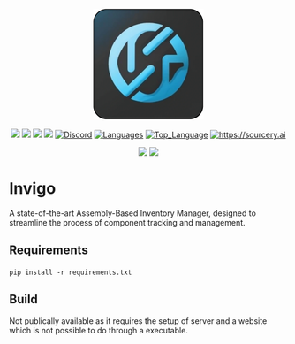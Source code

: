 <p align="center">
    <img height="200" width="200" src="icons/icon.png" />
</p>

<p align="center">
    <a href="https://github.com/TheCodingJsoftware/Inventory-Manager/blob/master/LICENSE" alt="License">
        <img src="https://img.shields.io/github/license/TheCodingJsoftware/Inventory-Manager?color=blue&style=for-the-badge" /></a>
    <a href="https://img.shields.io/static/v1?label=Platform&message=Windows|Linux&color=blue&style=for-the-badge">
        <img src="https://img.shields.io/static/v1?label=Platform&message=Windows&color=blue&style=for-the-badge" /></a>
    <a href="https://img.shields.io/github/repo-size/TheCodingJsoftware/Inventory-Manager?label=Size&style=for-the-badge" alt="Size">
        <img src="https://img.shields.io/github/repo-size/TheCodingJsoftware/Inventory-Manager?label=Size&style=for-the-badge" /></a>
    <a href="https://img.shields.io/github/commit-activity/m/TheCodingJsoftware/Inventory-Manager?style=for-the-badge" alt="Commits">
        <img src="https://img.shields.io/github/commit-activity/m/TheCodingJsoftware/Inventory-Manager?style=for-the-badge" /></a>
    <a href="https://img.shields.io/github/v/tag/TheCodingJsoftware/Inventory-Manager?label=Release&logoColor=blue&style=for-the-badge">
        <img src="https://img.shields.io/github/v/tag/TheCodingJsoftware/Inventory-Manager?label=Release&logoColor=blue&style=for-the-badge"
            alt="Discord"></a>
    <a href="https://img.shields.io/github/languages/count/TheCodingJsoftware/Inventory-Manager?style=for-the-badge">
        <img src="https://img.shields.io/github/languages/count/TheCodingJsoftware/Inventory-Manager?style=for-the-badge"
            alt="Languages"></a>
    <a href="https://img.shields.io/github/languages/top/TheCodingJsoftware/Inventory-Manager?style=for-the-badge">
        <img src="https://img.shields.io/github/languages/top/TheCodingJsoftware/Inventory-Manager?style=for-the-badge"
            alt="Top_Language"></a>
    <a href="https://sourcery.ai">
        <img src="https://img.shields.io/badge/Sourcery-enabled-brightgreen?style=for-the-badge"
            alt="https://sourcery.ai"></a>
</p>
<p align="center">
    <img src="http://ForTheBadge.com/images/badges/made-with-python.svg">
    <img src="https://forthebadge.com/images/badges/powered-by-qt.svg">
</a>

# Invigo

A state-of-the-art Assembly-Based Inventory Manager, designed to streamline the process of component tracking and management.

## Requirements

```pip install -r requirements.txt```

## Build

Not publically available as it requires the setup of server and a website which is not possible to do through a executable.